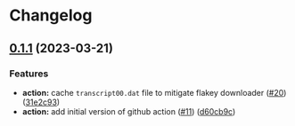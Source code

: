 # Changelog

## [0.1.1](https://github.com/noir-lang/noirup/compare/v0.1.0...v0.1.1) (2023-03-21)


### Features

* **action:** cache `transcript00.dat` file to mitigate flakey downloader ([#20](https://github.com/noir-lang/noirup/issues/20)) ([31e2c93](https://github.com/noir-lang/noirup/commit/31e2c93f77714c898c6a9ea7f05d7406ede41b66))
* **action:** add initial version of github action ([#11](https://github.com/noir-lang/noirup/issues/11)) ([d60cb9c](https://github.com/noir-lang/noirup/commit/d60cb9c526ef2b2660063559e44aeb2b2d70a7e1))
